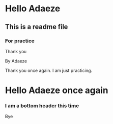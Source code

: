 # Hello Adaeze
## This is a readme file
### For practice
Thank you

By Adaeze


Thank you once again. I am just practicing. 

# Hello Adaeze once again
### I am a bottom header this time
Bye
